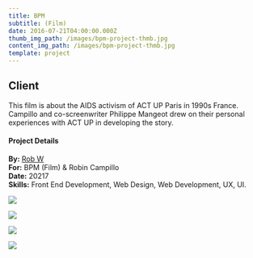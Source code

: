 ```yaml
---
title: BPM
subtitle: (Film)
date: 2016-07-21T04:00:00.000Z
thumb_img_path: /images/bpm-project-thmb.jpg
content_img_path: /images/bpm-project-thmb.jpg
template: project
---
```

## Client

This film is about the AIDS activism of ACT UP Paris in 1990s France. Campillo and co-screenwriter Philippe Mangeot drew on their personal experiences with ACT UP in developing the story.

#### Project Details

**By:** [Rob W](https://www.robotwilliams.com/)\
**For:**[](http://www.americanfabricators.com/) BPM (Film) & Robin Campillo\
**Date:** 20217\
**Skills:** Front End Development, Web Design, Web Development, UX, UI.

![](/images/bpm-dsktmblpgrp-wbimg.jpg)

![](/images/bpm-dsktp.jpg)

![](/images/bpm-tblt.jpg)

![](/images/bpm-phn.jpg)